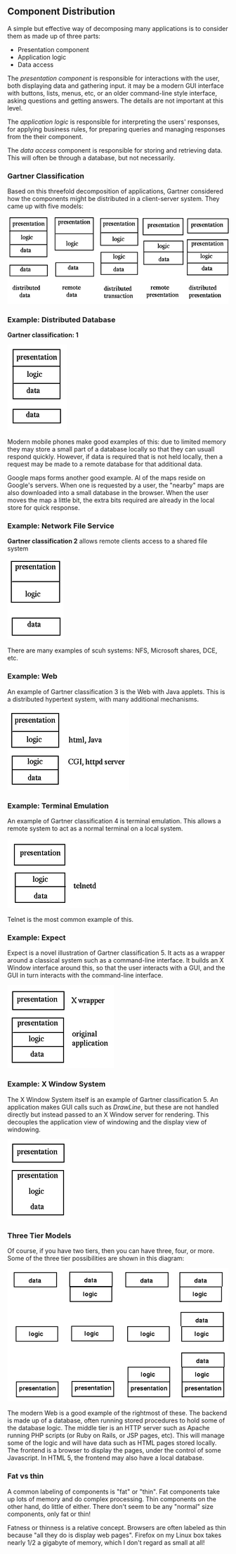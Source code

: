## Component Distribution

A simple but effective way of decomposing many applications is to consider them as made up of three parts:

* Presentation component
* Application logic
* Data access 

The *presentation component* is responsible for interactions with the user, both displaying data and gathering input. it may be a modern GUI interface with buttons, lists, menus, etc, or an older command-line style interface, asking questions and getting answers. The details are not important at this level.

The *application logic* is responsible for interpreting the users' responses, for applying business rules, for preparing queries and managing responses from the their component.

The *data access* component is responsible for storing and retrieving data. This will often be through a database, but not necessarily. 


### Gartner Classification

Based on this threefold decomposition of applications, Gartner considered how the components might be distributed in a client-server system. They came up with five models:

![gartner](../assets/gartner.gif)

    
### Example: Distributed Database

**Gartner classification: 1**

![gartner1](../assets/gartner1.gif)

Modern mobile phones make good examples of this: due to limited memory they may store a small part of a database locally so that they can usuall respond quickly. However, if data is required that is not held locally, then a request may be made to a remote database for that additional data.

Google maps forms another good example. Al of the maps reside on Google's servers. When one is requested by a user, the "nearby" maps are also downloaded into a small database in the browser. When the user moves the map a little bit, the extra bits required are already in the local store for quick response. 

### Example: Network File Service

**Gartner classification 2** allows remote clients access to a shared file system 

![gartner2](../assets/gartner2.gif)

There are many examples of scuh systems: NFS, Microsoft shares, DCE, etc.


### Example: Web

An example of Gartner classification 3 is the Web with Java applets. This is a distributed hypertext system, with many additional mechanisms.

![gartner3](../assets/gartner3.gif)


### Example: Terminal Emulation

An example of Gartner classification 4 is terminal emulation. This allows a remote system to act as a normal terminal on a local system. 

![gartner4](../assets/gartner4.gif)

Telnet is the most common example of this. 

### Example: Expect

Expect is a novel illustration of Gartner classification 5. It acts as a wrapper around a classical system such as a command-line interface. It builds an X Window interface around this, so that the user interacts with a GUI, and the GUI in turn interacts with the command-line interface.

![expect](../assets/expect.gif)


### Example: X Window System

The X Window System itself is an example of Gartner classification 5. An application makes GUI calls such as *DrawLine*, but these are not handled directly but instead passed to an X Window server for rendering. This decouples the application view of windowing and the display view of windowing.

![gartner5](../assets/gartner5.gif)

### Three Tier Models

Of course, if you have two tiers, then you can have three, four, or more. Some of the three tier possibilities are shown in this diagram: 

![threetier](../assets/threetier.gif)

The modern Web is a good example of the rightmost of these. The backend is made up of a database, often running stored procedures to hold some of the database logic. The middle tier is an HTTP server such as Apache running PHP scripts (or Ruby on Rails, or JSP pages, etc). This will manage some of the logic and will have data such as HTML pages stored locally. The frontend is a browser to display the pages, under the control of some Javascript. In HTML 5, the frontend may also have a local database. 

### Fat vs thin

A common labeling of components is "fat" or "thin". Fat components take up lots of memory and do complex processing. Thin components on the other hand, do little of either. There don't seem to be any "normal" size components, only fat or thin!

Fatness or thinness is a relative concept. Browsers are often labeled as thin because "all they do is display web pages". Firefox on my Linux box takes nearly 1/2 a gigabyte of memory, which I don't regard as small at all! 